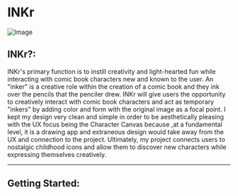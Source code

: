 # INKr

![Image]("INKrImages/LogoCardINKr.png")

## INKr?:

INKr's primary function is to instill creativity and light-hearted fun while interacting with comic book characters new and known to the user.  An "inker" is a creative role within the creation of a comic book and they ink over the pencils that the penciler drew. INKr will give users the opportunity to creatively interact with comic book characters and act as temporary "inkers" by adding color and form with the original image as a focal point. I kept my design very clean and simple in order to be aesthetically pleasing with the UX focus being the Character Canvas because ,at a fundamental level, it is a drawing app and extraneous design would take away from the UX and connection to the project. Ultimately, my project connects users to nostalgic childhood icons and allow them to discover new characters while expressing themselves creatively.

---
## Getting Started:
